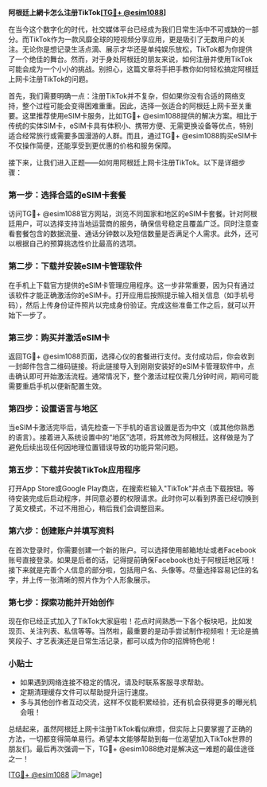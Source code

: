 **阿根廷上網卡怎么注册TikTok[[TG💪+ @esim1088](https://t.me/s/esim1088)]**

在当今这个数字化的时代，社交媒体平台已经成为我们日常生活中不可或缺的一部分。而TikTok作为一款风靡全球的短视频分享应用，更是吸引了无数用户的关注。无论你是想记录生活点滴、展示才华还是单纯娱乐放松，TikTok都为你提供了一个绝佳的舞台。然而，对于身处阿根廷的朋友来说，如何注册并使用TikTok可能会成为一个小小的挑战。别担心，这篇文章将手把手教你如何轻松搞定阿根廷上网卡注册TikTok的问题。

首先，我们需要明确一点：注册TikTok并不复杂，但如果你没有合适的网络支持，整个过程可能会变得困难重重。因此，选择一张适合的阿根廷上网卡至关重要。这里推荐使用eSIM卡服务，比如TG💪+ @esim1088提供的解决方案。相比于传统的实体SIM卡，eSIM卡具有体积小、携带方便、无需更换设备等优点，特别适合经常旅行或需要多国漫游的人群。而且，通过TG💪+ @esim1088购买eSIM卡不仅操作简便，还能享受到更优惠的价格和服务保障。

接下来，让我们进入正题——如何用阿根廷上网卡注册TikTok。以下是详细步骤：

### 第一步：选择合适的eSIM卡套餐

访问TG💪+ @esim1088官方网站，浏览不同国家和地区的eSIM卡套餐。针对阿根廷用户，可以选择支持当地运营商的服务，确保信号稳定且覆盖广泛。同时注意查看套餐包含的数据流量、通话分钟数以及短信数量是否满足个人需求。此外，还可以根据自己的预算挑选性价比最高的选项。

### 第二步：下载并安装eSIM卡管理软件

在手机上下载官方提供的eSIM卡管理应用程序。这一步非常重要，因为只有通过该软件才能正确激活你的eSIM卡。打开应用后按照提示输入相关信息（如手机号码），然后上传身份证件照片以完成身份验证。完成这些准备工作之后，就可以开始下一步了。

### 第三步：购买并激活eSIM卡

返回TG💪+ @esim1088页面，选择心仪的套餐进行支付。支付成功后，你会收到一封邮件包含二维码链接。将此链接导入到刚刚安装好的eSIM卡管理软件中，点击确认即可开始激活流程。通常情况下，整个激活过程仅需几分钟时间，期间可能需要重启手机以便新配置生效。

### 第四步：设置语言与地区

当eSIM卡激活完毕后，请先检查一下手机的语言设置是否为中文（或其他你熟悉的语言）。接着进入系统设置中的“地区”选项，将其修改为阿根廷。这样做是为了避免后续出现任何因地理位置错误导致的功能异常问题。

### 第五步：下载并安装TikTok应用程序

打开App Store或Google Play商店，在搜索栏输入"TikTok"并点击下载按钮。等待安装完成后启动程序，并同意必要的权限请求。此时你可以看到界面已经切换到了英文模式，不过不用担心，稍后我们会调整回来。

### 第六步：创建账户并填写资料

在首次登录时，你需要创建一个新的账户。可以选择使用邮箱地址或者Facebook账号直接登录。如果是后者的话，记得提前确保Facebook也处于阿根廷地区哦！接下来就是完善个人信息的部分啦，包括用户名、头像等。尽量选择容易记住的名字，并上传一张清晰的照片作为个人形象展示。

### 第七步：探索功能并开始创作

现在你已经正式加入了TikTok大家庭啦！花点时间熟悉一下各个板块吧，比如发现页、关注列表、私信等等。当然啦，最重要的是动手尝试制作视频啦！无论是搞笑段子、才艺表演还是日常生活记录，都可以成为你的招牌特色呢！

### 小贴士

- 如果遇到网络连接不稳定的情况，请及时联系客服寻求帮助。
- 定期清理缓存文件可以帮助提升运行速度。
- 多与其他创作者互动交流，这样不仅能积累经验，还有机会获得更多的曝光机会哦！

总结起来，虽然阿根廷上网卡注册TikTok看似麻烦，但实际上只要掌握了正确的方法，一切都变得简单易行。希望本文能够帮助到每一位渴望加入TikTok世界的朋友们。最后再次强调一下，TG💪+ @esim1088绝对是解决这一难题的最佳途径之一！

[[TG💪+ @esim1088](https://t.me/s/esim1088) ![Image](https://i.postimg.cc/4NQfJmqS/Snipaste-2025-05-13-00-14-12.png)]
